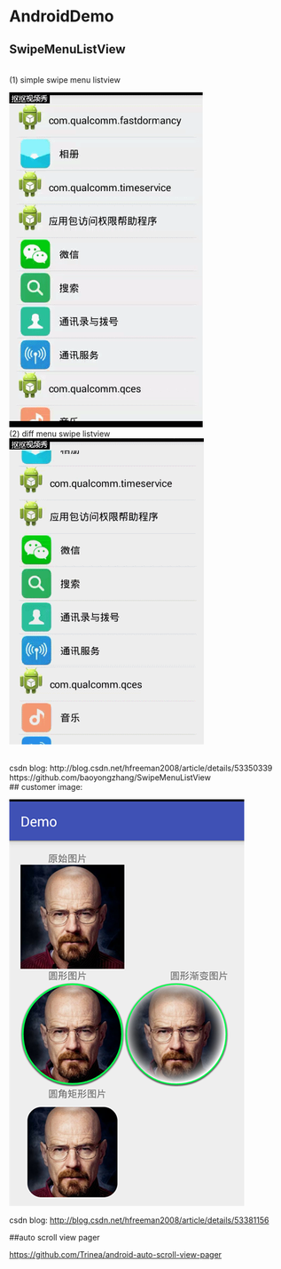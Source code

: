 # AndroidDemo

## SwipeMenuListView
</br>
(1) simple swipe menu listview

![Image text](simple_swipe_menu_lisview.gif)
</br>
(2) diff menu swipe listview
</br>
![Image text](diff_menu_swip_listview.gif)

</br>
csdn blog:
http://blog.csdn.net/hfreeman2008/article/details/53350339
https://github.com/baoyongzhang/SwipeMenuListView

</br>
## customer image:

![Image text](customer_image_view.png)

csdn blog:
http://blog.csdn.net/hfreeman2008/article/details/53381156

##auto scroll view pager

https://github.com/Trinea/android-auto-scroll-view-pager